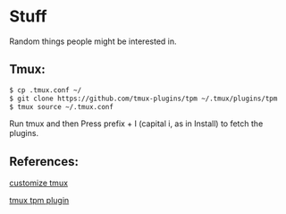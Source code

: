 # Stuff
Random things people might be interested in.


## Tmux:
``` bash
$ cp .tmux.conf ~/
$ git clone https://github.com/tmux-plugins/tpm ~/.tmux/plugins/tpm
$ tmux source ~/.tmux.conf

```
Run tmux and then Press prefix + I (capital i, as in Install) to fetch the plugins.


## References:
[customize tmux](https://www.hamvocke.com/blog/a-guide-to-customizing-your-tmux-conf/)

[tmux tpm plugin](https://github.com/tmux-plugins/tpm)
